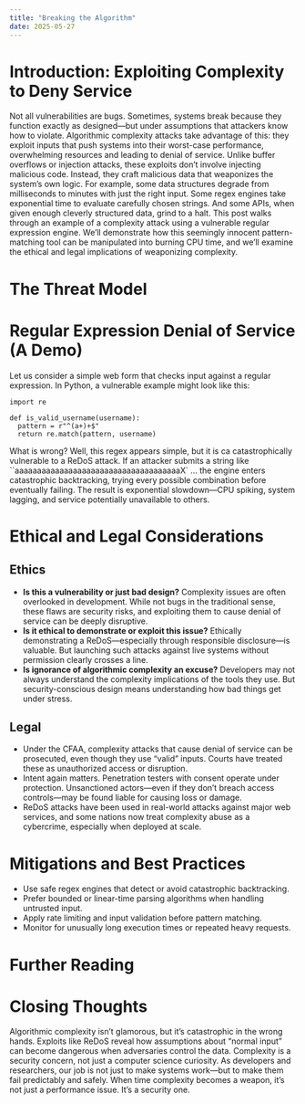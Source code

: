 ```yaml
---
title: "Breaking the Algorithm"
date: 2025-05-27
---
```

# Introduction: Exploiting Complexity to Deny Service
Not all vulnerabilities are bugs. Sometimes, systems break because they function exactly as designed—but under assumptions that attackers know how to violate. Algorithmic complexity attacks take advantage of this: they exploit inputs that push systems into their worst-case performance, overwhelming resources and leading to denial of service.
Unlike buffer overflows or injection attacks, these exploits don’t involve injecting malicious code. Instead, they craft malicious data that weaponizes the system’s own logic. For example, some data structures degrade from milliseconds to minutes with just the right input. Some regex engines take exponential time to evaluate carefully chosen strings. And some APIs, when given enough cleverly structured data, grind to a halt.
This post walks through an example of a complexity attack using a vulnerable regular expression engine. We’ll demonstrate how this seemingly innocent pattern-matching tool can be manipulated into burning CPU time, and we’ll examine the ethical and legal implications of weaponizing complexity.

# The Threat Model

# Regular Expression Denial of Service (A Demo)
Let us consider a simple web form that checks input against a regular expression. In Python, a vulnerable example might look like this:
```
import re

def is_valid_username(username):
  pattern = r"^(a+)+$"
  return re.match(pattern, username)
```
What is wrong? Well, this regex appears simple, but it is ca catastrophically vulnerable to a ReDoS attack. If an attacker submits a string like ``aaaaaaaaaaaaaaaaaaaaaaaaaaaaaaaaaaaaaX` ... the engine enters catastrophic backtracking, trying every possible combination before eventually failing. The result is exponential slowdown—CPU spiking, system lagging, and service potentially unavailable to others.

# Ethical and Legal Considerations
## Ethics
- **Is this a vulnerability or just bad design?** Complexity issues are often overlooked in development. While not bugs in the traditional sense, these flaws are security risks, and exploiting them to cause denial of service can be deeply disruptive.
- **Is it ethical to demonstrate or exploit this issue?** Ethically demonstrating a ReDoS—especially through responsible disclosure—is valuable. But launching such attacks against live systems without permission clearly crosses a line.
- **Is ignorance of algorithmic complexity an excuse?** Developers may not always understand the complexity implications of the tools they use. But security-conscious design means understanding how bad things get under stress.
  
## Legal
- Under the CFAA, complexity attacks that cause denial of service can be prosecuted, even though they use “valid” inputs. Courts have treated these as unauthorized access or disruption.
- Intent again matters. Penetration testers with consent operate under protection. Unsanctioned actors—even if they don’t breach access controls—may be found liable for causing loss or damage.
- ReDoS attacks have been used in real-world attacks against major web services, and some nations now treat complexity abuse as a cybercrime, especially when deployed at scale.

# Mitigations and Best Practices
- Use safe regex engines that detect or avoid catastrophic backtracking.
- Prefer bounded or linear-time parsing algorithms when handling untrusted input.
- Apply rate limiting and input validation before pattern matching.
- Monitor for unusually long execution times or repeated heavy requests.

# Further Reading

# Closing Thoughts
Algorithmic complexity isn’t glamorous, but it’s catastrophic in the wrong hands. Exploits like ReDoS reveal how assumptions about “normal input” can become dangerous when adversaries control the data. Complexity is a security concern, not just a computer science curiosity.
As developers and researchers, our job is not just to make systems work—but to make them fail predictably and safely. When time complexity becomes a weapon, it’s not just a performance issue. It’s a security one.
